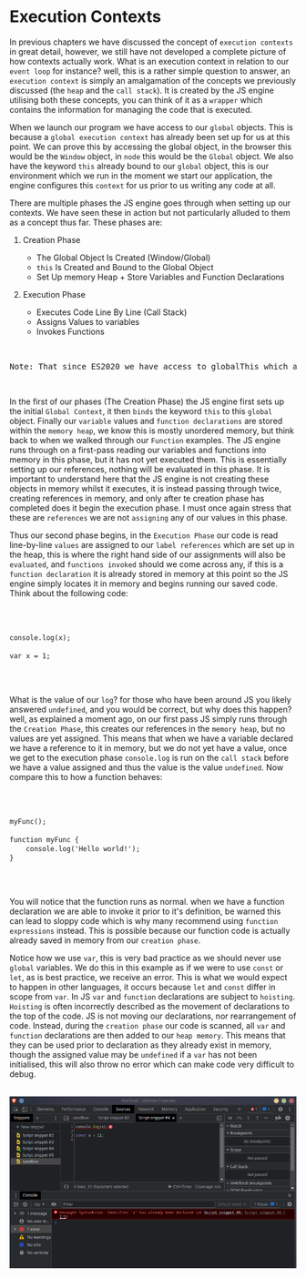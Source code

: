 # Execution Contexts

In previous chapters we have discussed the concept of `execution contexts` in great detail, however, we still have not developed a complete picture of how contexts actually work. What is an execution context in relation to our `event loop` for instance? well, this is a rather simple question to answer, an `execution context` is simply an amalgamation of the concepts we previously discussed (the `heap` and the `call stack`). It is created by the JS engine utilising both these concepts, you can think of it as a `wrapper` which contains the information for managing the code that is executed.

When we launch our program we have access to our `global` objects. This is because a `global execution context` has already been set up for us at this point. We can prove this by accessing the global object, in the browser this would be the `Window` object, in `node` this would be the `Global` object. We also have the keyword `this` already bound to our `global` object, this is our environment which we run in the moment we start our application, the engine configures this `context` for us prior to us writing any code at all.

There are multiple phases the JS engine goes through when setting up our contexts. We have seen these in action but not particularly alluded to them as a concept thus far. These phases are:

1. Creation Phase
    - The Global Object Is Created (Window/Global)
    - `this` Is Created and Bound to the Global Object
    - Set Up memory Heap + Store Variables and Function Declarations

2. Execution Phase
    - Executes Code Line By Line (Call Stack)
    - Assigns Values to variables
    - Invokes Functions

<br />

<pre>
Note: That since ES2020 we have access to globalThis which allows us a consistent method of access to the Global Object across implementations of the JS engine.
</pre>

<br />

In the first of our phases (The Creation Phase) the JS engine first sets up the initial `Global Context`, it then `binds` the keyword `this` to this `global` object. Finally our `variable` values and `function declarations` are stored within the `memory heap`, we know this is mostly unordered memory, but think back to when we walked through our `Function` examples. The JS engine runs through on a first-pass reading our variables and functions into memory in this phase, but it has not yet executed them. This is essentially setting up our references, nothing will be evaluated in this phase. It is important to understand here that the JS engine is not creating these objects in memory whilst it executes, it is instead passing through twice, creating references in memory, and only after te creation phase has completed does it begin the execution phase. I must once again stress that these are `references` we are not `assigning` any of our values in this phase.

Thus our second phase begins, in the `Execution Phase` our code is read line-by-line `values` are assigned to our `label references` which are set up in the heap, this is where the right hand side of our assignments will also be `evaluated`, and `functions invoked` should we come across any, if this is a `function declaration` it is already stored in memory at this point so the JS engine simply locates it in memory and begins running our saved code. Think about the following code:

<br />

<pre>
<code>
console.log(x);

var x = 1;
</code>
</pre>

<br />

What is the value of our `log`? for those who have been around JS you likely answered `undefined`, and you would be correct, but why does this happen? well, as explained a moment ago, on our first pass JS simply runs through the `Creation Phase`, this creates our references in the `memory heap`, but no values are yet assigned. This means that when we have a variable declared we have a reference to it in memory, but we do not yet have a value, once we get to the execution phase `console.log` is run on the `call stack` before we have a value assigned and thus the value is the value `undefined`. Now compare this to how a function behaves:

<br />

<pre>
<code>
myFunc();

function myFunc {
    console.log('Hello world!');
}
</code>
</pre>

<br />

You will notice that the function runs as normal. when we have a function declaration we are able to invoke it prior to it's definition, be warned this can lead to sloppy code which is why many recommend using `function expressions` instead. This is possible because our function code is actually already saved in memory from our `creation phase`.

Notice how we use `var`, this is very bad practice as we should never use `global` variables. We do this in this example as if we were to use `const` or `let`, as is best practice, we receive an error. This is what we would expect to happen in other languages, it occurs because `let` and `const` differ in scope from `var`. In JS `var` and `function` declarations are subject to `hoisting`. `Hoisting` is often incorrectly described as the movement of declarations to the top of the code. JS is not moving our declarations, nor rearrangement of code. Instead, during the `creation phase` our code is scanned, all `var` and `function` declarations are then added to our `heap memory`. This means that they can be used prior to declaration as they already exist in memory, though the assigned value may be `undefined` if a `var` has not been initialised, this will also throw no error which can make code very difficult to debug.

<br />

<div align="center">
    <img src="../images/constexecutionhoisting.png">
</div>

<br />